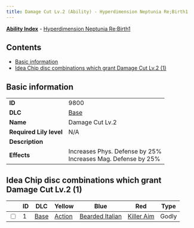 ```yaml
---
title: Damage Cut Lv.2 (Ability) - Hyperdimension Neptunia Re;Birth1
---
```


[**Ability Index**](/neptunia/rb1/ability/index.html) - [Hyperdimension Neptunia Re;Birth1](/neptunia/rb1)

## Contents

- [Basic information](#basic-information)
- [Idea Chip disc combinations which grant Damage Cut Lv.2 (1)](#idea-chip-disc-combinations-which-grant-damage-cut-lv2-1)

## Basic information

|   |   |
| -- | -- |
| **ID** | 9800 |
| **DLC** | [Base](/neptunia/rb1/dlc/1-base.html) |
| **Name** | Damage Cut Lv.2 |
| **Required Lily level** | N/A |
| **Description** |  |
| **Effects** | Increases Phys. Defense by 25%<br />Increases Mag. Defense by 25% |


## Idea Chip disc combinations which grant Damage Cut Lv.2 (1)

|    | ID | DLC | Yellow | Blue | Red | Type |
| -- | -- | --- | ------ | ---- | --- | ---- |
| <input type="checkbox" id="rb1-item-1-1" class="trackbox" /> | 1 | [Base](/neptunia/rb1/dlc/1-base.html) | [Action](/neptunia/rb1/item/1-5046-action.html) | [Bearded Italian](/neptunia/rb1/item/1-5059-bearded-italian.html) | [Killer Aim](/neptunia/rb1/item/1-5155-killer-aim.html) | Godly |
